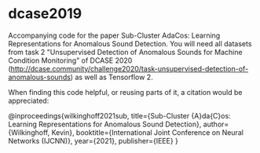 # dcase2019
Accompanying code for the paper Sub-Cluster AdaCos: Learning Representations for Anomalous Sound Detection.
You will need all datasets from task 2 "Unsupervised Detection of Anomalous Sounds for Machine Condition Monitoring" of DCASE 2020 (http://dcase.community/challenge2020/task-unsupervised-detection-of-anomalous-sounds) as well as Tensorflow 2.

When finding this code helpful, or reusing parts of it, a citation would be appreciated:

@inproceedings{wilkinghoff2021sub,
  title={Sub-Cluster {A}da{C}os: Learning Representations for Anomalous Sound Detection},
  author={Wilkinghoff, Kevin},
  booktitle={International Joint Conference on Neural Networks (IJCNN)},
  year={2021},
  publisher={IEEE}
}
